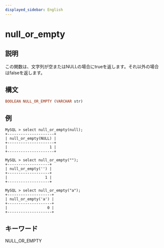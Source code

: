 ```yaml
---
displayed_sidebar: English
---
```


# null_or_empty

## 説明

この関数は、文字列が空またはNULLの場合にtrueを返します。それ以外の場合はfalseを返します。

## 構文

```Haskell
BOOLEAN NULL_OR_EMPTY (VARCHAR str)
```

## 例

```Plain Text
MySQL > select null_or_empty(null);
+---------------------+
| null_or_empty(NULL) |
+---------------------+
|                   1 |
+---------------------+

MySQL > select null_or_empty("");
+-------------------+
| null_or_empty('') |
+-------------------+
|                 1 |
+-------------------+

MySQL > select null_or_empty("a");
+--------------------+
| null_or_empty('a') |
+--------------------+
|                  0 |
+--------------------+
```

## キーワード

NULL_OR_EMPTY
